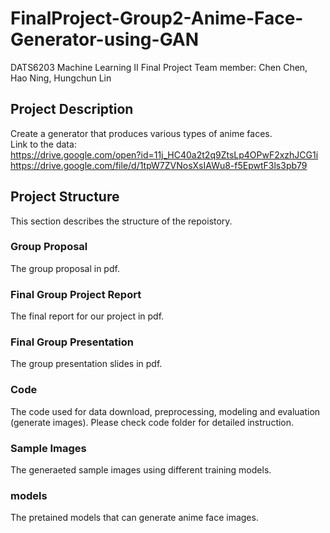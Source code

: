 # FinalProject-Group2-Anime-Face-Generator-using-GAN
DATS6203 Machine Learning II Final Project
Team member: Chen Chen, Hao Ning, Hungchun Lin

## Project Description
Create a generator that produces various types of anime faces.   
Link to the data:      
https://drive.google.com/open?id=11j_HC40a2t2q9ZtsLp4OPwF2xzhJCG1i   
https://drive.google.com/file/d/1tpW7ZVNosXsIAWu8-f5EpwtF3ls3pb79   

## Project Structure
This section describes the structure of the repoistory.

### Group Proposal
The group proposal in pdf. 

### Final Group Project Report
The final report for our project in pdf.

### Final Group Presentation
The group presentation slides in pdf. 

### Code
The code used for data download, preprocessing, modeling and evaluation (generate images). Please check code folder for detailed instruction.

### Sample Images
The generaeted sample images using different training models.

### models
The pretained models that can generate anime face images.
